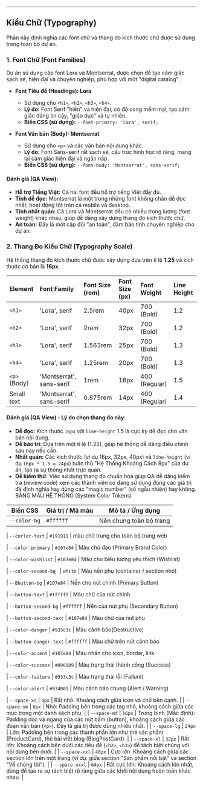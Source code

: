 ﻿---

## Kiểu Chữ (Typography)

Phần này định nghĩa các font chữ và thang đo kích thước chữ được sử dụng trong toàn bộ dự án.

### 1. Font Chữ (Font Families)

Dự án sử dụng cặp font Lora và Montserrat, được chọn để tạo cảm giác sạch sẽ, hiện đại và chuyên nghiệp, phù hợp với một "digital catalog".

* **Font Tiêu đề (Headings): Lora**
    * Sử dụng cho `<h1>`, `<h2>`, `<h3>`, `<h4>`.
    * **Lý do:** Font Serif "hiền" và hiện đại, có độ cong mềm mại, tạo cảm giác đáng tin cậy, "giáo dục" và tự nhiên.
    * **Biến CSS (sử dụng):** `--font-primary: 'Lora', serif;`

* **Font Văn bản (Body): Montserrat**
    * Sử dụng cho `<p>` và các văn bản nội dung khác.
    * **Lý do:** Font Sans-serif rất sạch sẽ, cấu trúc hình học rõ ràng, mang lại cảm giác hiện đại và ngăn nắp.
    * **Biến CSS (sử dụng):** `--font-body: 'Montserrat', sans-serif;`

#### Đánh giá (QA View):

* **Hỗ trợ Tiếng Việt:** Cả hai font đều hỗ trợ tiếng Việt đầy đủ.
* **Tính dễ đọc:** Montserrat là một trong những font không chân dễ đọc nhất, hoạt động tốt trên cả mobile và desktop.
* **Tính nhất quán:** Cả Lora và Montserrat đều có nhiều trọng lượng (font weight) khác nhau, giúp dễ dàng xây dựng thang đo kích thước chữ.
* **An toàn:** Đây là một cặp đôi "an toàn", đảm bảo tính chuyên nghiệp cho dự án.

### 2. Thang Đo Kiểu Chữ (Typography Scale)

Hệ thống thang đo kích thước chữ được xây dựng dựa trên tỉ lệ **1.25** và kích thước cơ bản là **16px**.

| Element | Font Family | Font Size (rem) | Font Size (px) | Font Weight | Line Height |
| :--- | :--- | :--- | :--- | :--- | :--- |
| `<h1>` | 'Lora', serif | 2.5rem | 40px | 700 (Bold) | 1.2 |
| `<h2>` | 'Lora', serif | 2rem | 32px | 700 (Bold) | 1.2 |
| `<h3>` | 'Lora', serif | 1.563rem | 25px | 700 (Bold) | 1.3 |
| `<h4>` | 'Lora', serif | 1.25rem | 20px | 700 (Bold) | 1.3 |
| `<p>` (Body) | 'Montserrat', sans-serif | 1rem | 16px | 400 (Regular) | 1.5 |
| Small text | 'Montserrat', sans-serif | 0.875rem | 14px | 400 (Regular) | 1.4 |

#### Đánh giá (QA View) - Lý do chọn thang đo này:

* **Dễ đọc:** Kích thước `16px` với `line-height` 1.5 là cực kỳ dễ đọc cho văn bản nội dung.
* **Dễ bảo trì:** Dựa trên một tỉ lệ (1.25), giúp hệ thống dễ dàng điều chỉnh sau này nếu cần.
* **Nhất quán:** Các kích thước (ví dụ 16px, 32px, 40px) và `line-height` (ví dụ `16px * 1.5 = 24px`) tuân thủ "Hệ Thống Khoảng Cách 8px" của dự án, tạo ra sự thống nhất trực quan.
* **Dễ kiểm thử:** Việc sử dụng thang đo chuẩn hóa giúp QA dễ dàng kiểm tra (review code) xem các thành viên có đang sử dụng đúng các giá trị đã định nghĩa hay dùng các "magic number" (số ngẫu nhiên) hay không.
BẢNG MÀU HỆ THỐNG (System Color Tokens)

| Biến CSS                            |Giá trị / Mã màu        | Mô tả / Ứng dụng 
|-------------------------------------|------------------------|----------------------------------------
| `--color-bg`                        | `#ffffff`              | Nền chung toàn bộ trang 

| `--corlor-text`                     | `#191919`              | màu chữ trung cho toàn bộ trang web

| `--color-primary`                   | `#107e84`              | Màu chủ đạo (Primary Brand Color) 

| `--color-wishlist`                  | `#107e84`              | Màu cho biểu tượng yêu thích (Wishlist)

| `--color-second-bg `                | `white`                | Màu nền phụ (container / section nhỏ)

| `--Bbutton-bg`                      | `#107e84`              | Nền cho nút chính (Primary Button)

| `--button-text`                     | `#ffffff`              | Màu chữ của nút chính

| `--button-second-bg`                | `#ffffff`              | Nền của nút phụ (Secondary Button) 

| `--button-second-text`              | `#107e84`              | Màu chữ của nút phụ

| `--color-danger`                    | `#933c3c`              | Màu cảnh báo(Destructive) 

| `--button-danger-text`              | `#ffffff`              | Màu chữ trên nút cảnh báo 

| `--color-accent`                    | `#107e84`              | Màu nhấn cho icon, border, link 

| `--color-success`                   | `#096809`              | Màu trạng thái thành công (Success) 

| `--color-failure`                   | `#933c3c`              | Màu trạng thái lỗi (Failure) 

| `--color-alert`                     | `#934001`              | Màu cảnh báo chung (Alert / Warning)


| `--space-xs` | `4px` | Rất nhỏ: Khoảng cách giữa icon và chữ bên cạnh. |
| `--space-sm` | `8px` | Nhỏ: Padding bên trong các tag nhỏ, khoảng cách giữa các mục trong một danh sách phụ. |
| `--space-md` | `16px` | Trung bình (Mặc định): Padding dọc và ngang của các nút bấm (button), khoảng cách giữa các đoạn văn bản (`<p>`). Đây là giá trị được dùng nhiều nhất. |
| `--space-lg` | `24px` | Lớn: Padding bên trong các thành phần lớn như thẻ sản phẩm (ProductCard), thẻ bài viết blog (BlogPostCard). |
| `--space-xl` | `32px` | Rất lớn: Khoảng cách bên dưới các tiêu đề (`<h2>`, `<h3>`) để tách biệt chúng với nội dung bên dưới. |
| `--space-xxl` | `48px` | Cực lớn: Khoảng cách giữa các section lớn trên một trang (ví dụ: giữa section "Sản phẩm nổi bật" và section "Về chúng tôi"). |
| `--space-xxxl` | `64px` | Rất cực lớn: Khoảng cách lớn nhất, dùng để tạo ra sự tách biệt rõ ràng giữa các khối nội dung hoàn toàn khác nhau. |